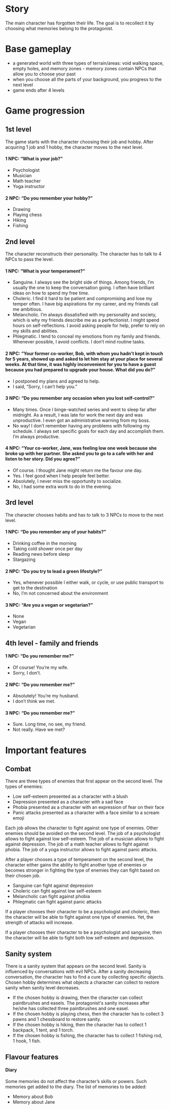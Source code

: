 # Story
The main character has forgotten their life. The goal is to recollect it by choosing what memories belong to the protagonist.

# Base gameplay
- a generated world with three types of terrain/areas: void walking space, empty holes, and memory zones - memory zones contain NPCs that allow you to choose your past 
- when you choose all the parts of your background, you progress to the next level 
- game ends after 4 levels 

# Game progression

## 1st level
The game starts with the character choosing their job and hobby. After acquiring 1 job and 1 hobby, the character moves to the next level. 
#### 1 NPC: “What is your job?”
-	Psychologist
-	Musician
-	Math teacher
-	Yoga instructor
#### 2 NPC: “Do you remember your hobby?”
-	Drawing
-	Playing chess 
-	Hiking
-	Fishing

## 2nd level
The character reconstructs their personality. The character has to talk to 4 NPCs to pass the level. 
#### 1 NPC: “What is your temperament?”
-	Sanguine. I always see the bright side of things. Among friends, I’m usually the one to keep the conversation going. I often have brilliant ideas on how to spend my free time. 
-	Choleric. I find it hard to be patient and compromising and lose my temper often. I have big aspirations for my career, and my friends call me ambitious. 
-	Melancholic. I’m always dissatisfied with my personality and society, which is why my friends describe me as a perfectionist. I might spend hours on self-reflections. I avoid asking people for help, prefer to rely on my skills and abilities. 
-	Phlegmatic. I tend to conceal my emotions from my family and friends. Whenever possible, I avoid conflicts. I don’t mind routine tasks.
#### 2 NPC: “Your former co-worker, Bob, with whom you hadn’t kept in touch for 5 years, showed up and asked to let him stay at your place for several weeks. At that time, it was highly inconvenient for you to have a guest because you had prepared to upgrade your house. What did you do?”
-	I postponed my plans and agreed to help. 
-	I said, “Sorry, I can’t help you.”
#### 3 NPC: “Do you remember any occasion when you lost self-control?”
-	Many times. Once I binge-watched series and went to sleep far after midnight. As a result, I was late for work the next day and was unproductive. I even got an administrative warning from my boss.
-	No way! I don’t remember having any problems with following my schedule. I always set specific goals for each day and accomplish them. I’m always productive.
#### 4 NPC: “Your co-worker, Jane, was feeling low one week because she broke up with her partner. She asked you to go to a cafe with her and listen to her story. Did you agree?”
-	Of course. I thought Jane might return me the favour one day. 
-	Yes. I feel good when I help people feel better. 
-	Absolutely, I never miss the opportunity to socialize. 
-	No, I had some extra work to do in the evening.  
 
## 3rd level
The character chooses habits and has to talk to 3 NPCs to move to the next level. 
#### 1 NPC: “Do you remember any of your habits?”
-	Drinking coffee in the morning
-	Taking cold shower once per day
-	Reading news before sleep
-	Stargazing
#### 2 NPC: “Do you try to lead a green lifestyle?”
-	Yes, whenever possible I either walk, or cycle, or use public transport to get to the destination
-	No, I’m not concerned about the environment
#### 3 NPC: “Are you a vegan or vegetarian?”
-	None
-	Vegan
-	Vegetarian

## 4th level - family and friends
#### 1 NPC: “Do you remember me?”
-	Of course! You’re my wife.
-	Sorry, I don’t. 
#### 2 NPC: “Do you remember me?”
-	Absolutely! You’re my husband. 
-	I don’t think we met. 
#### 3 NPC: “Do you remember me?”
-	Sure. Long time, no see, my friend.
- Not really. Have we met?

# Important features

## Combat
There are three types of enemies that first appear on the second level. The types of enemies:
-	Low self-esteem presented as a character with a blush 
-	Depression presented as a character with a sad face
-	Phobia presented as a character with an expression of fear on their face
-	Panic attacks presented as a character with a face similar to a scream emoji
    
Each job allows the character to fight against one type of enemies. Other enemies should be avoided on the second level. The job of a psychologist allows to fight against low self-esteem. The job of a musician allows to fight against depression. The job of a math teacher allows to fight against phobia. The job of a yoga instructor allows to fight against panic attacks. 

After a player chooses a type of temperament on the second level, the character either gains the ability to fight another type of enemies or becomes stronger in fighting the type of enemies they can fight based on their chosen job.
-	Sanguine can fight against depression
-	Choleric can fight against low self-esteem 
-	Melancholic can fight against phobia
-	Phlegmatic can fight against panic attacks
    
If a player chooses their character to be a psychologist and choleric, then the character will be able to fight against one type of enemies. Yet, the strength of attacks will increase. 

If a player chooses their character to be a psychologist and sanguine, then the character will be able to fight both low self-esteem and depression. 

## Sanity system
There is a sanity system that appears on the second level. Sanity is influenced by conversations with evil NPCs. After a sanity decreasing conversation, the character has to find a cure by collecting specific objects. Chosen hobby determines what objects a character can collect to restore sanity when sanity level decreases. 
-	If the chosen hobby is drawing, then the character can collect paintbrushes and easels. The protagonist's sanity increases after he/she has collected three paintbrushes and one easel.
-	If the chosen hobby is playing chess, then the character has to collect 3 pawns and 1 chessboard to restore sanity.
-	If the chosen hobby is hiking, then the character has to collect 1 backpack, 1 tent, and 1 torch.
-	If the chosen hobby is fishing, the character has to collect 1 fishing rod, 1 hook, 1 fish. 

## Flavour features
#### Diary
Some memories do not affect the character’s skills or powers. Such memories get added to the diary. The list of memories to be added: 
-	Memory about Bob
-	Memory about Jane
